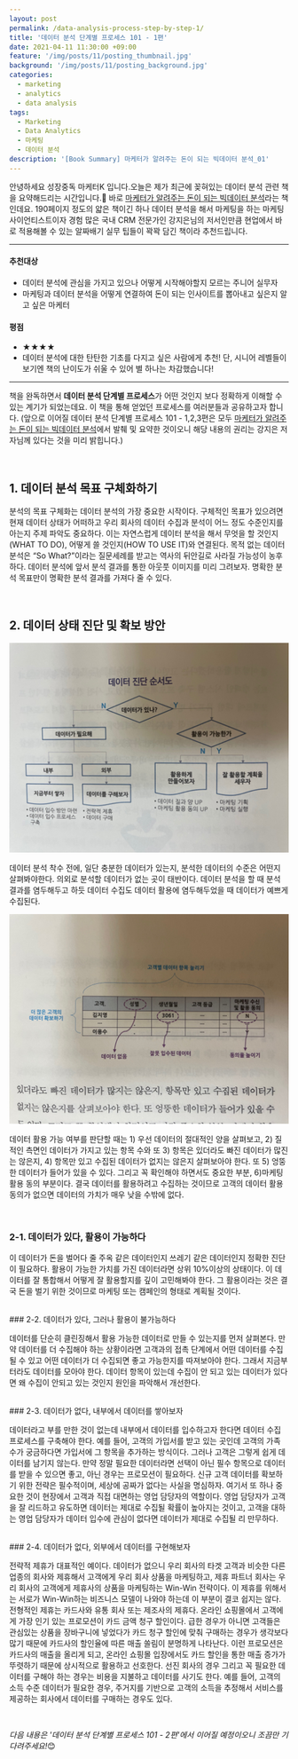 ```yaml
---
layout: post
permalink: /data-analysis-process-step-by-step-1/
title: '데이터 분석 단계별 프로세스 101 - 1편'
date: 2021-04-11 11:30:00 +09:00
feature: '/img/posts/11/posting_thumbnail.jpg'
background: '/img/posts/11/posting_background.jpg'
categories:
  - marketing
  - analytics
  - data analysis
tags:
  - Marketing
  - Data Analytics
  - 마케팅
  - 데이터 분석
description: '[Book Summary] 마케터가 알려주는 돈이 되는 빅데이터 분석_01'
---
```

안녕하세요 성장중독 마케터K 입니다.오늘은 제가 최근에 꽂혀있는 데이터 분석 관련 책을 요약해드리는 시간입니다.&#128215; 바로 [마케터가 알려주는 돈이 되는 빅데이터 분석](https://www.aladin.co.kr/shop/wproduct.aspx?ItemId=248254273)라는 책인데요. 190페이지 정도의 얇은 책이긴 하나 데이터 분석을 해서 마케팅을 하는 마케팅 사이언티스트이자 경험 많은 국내 CRM 전문가인 강지은님의 저서인만큼 현업에서 바로 적용해볼 수 있는 알짜배기 실무 팁들이 꽉꽉 담긴 책이라 추천드립니다.

---
#### 추천대상
- 데이터 분석에 관심을 가지고 있으나 어떻게 시작해야할지 모르는 주니어 실무자
- 마케팅과 데이터 분석을 어떻게 연결하여 돈이 되는 인사이트를 뽑아내고 싶은지 알고 싶은 마케터


#### 평점
- ★★★★
- 데이터 분석에 대한 탄탄한 기초를 다지고 싶은 사람에게 추천! 단, 시니어 레벨들이 보기엔 책의 난이도가 쉬울 수 있어 별 하나는 차감했습니다!
---

책을 완독하면서 **데이터 분석 단계별 프로세스**가 어떤 것인지 보다 정확하게 이해할 수 있는 계기가 되었는데요. 이 책을 통해 얻었던 프로세스를 여러분들과 공유하고자 합니다. (앞으로 이어질 데이터 분석 단계별 프로세스 101 - 1,2,3편은 모두 [마케터가 알려주는 돈이 되는 빅데이터 분석](https://www.aladin.co.kr/shop/wproduct.aspx?ItemId=248254273)에서 발췌 및 요약한 것이오니 해당 내용의 권리는 강지은 저자님께 있다는 것을 미리 밝힙니다.)



<br/>

## 1. 데이터 분석 목표 구체화하기

분석의 목표 구체화는 데이터 분석의 가장 중요한 시작이다. 구체적인 목표가 있으려면 현재 데이터 상태가 어떠하고 우리 회사의 데이터 수집과 분석이 어느 정도 수준인지를 아는지 주제 파악도 중요하다. 이는 자연스럽게 데이터 분석을 해서 무엇을 할 것인지(WHAT TO DO), 어떻게 쓸 것인지(HOW TO USE IT)와 연결된다. 목적 없는 데이터 분석은 “So What?”이라는 질문세례를 받고는 역사의 뒤안길로 사라질 가능성이 농후하다. 데이터 분석에 앞서 분석 결과를 통한 아웃풋 이미지를 미리 그려보자. 명확한 분석 목표만이 명확한 분석 결과를 가져다 줄 수 있다.  


<br/>

## 2. 데이터 상태 진단 및 확보 방안

![1](/img\posts\11\01_contents.png)


데이터 분석 착수 전에, 일단 충분한 데이터가 있는지, 분석한 데이터의 수준은 어떤지 살펴봐야한다. 의외로 분석할 데이터가 없는 곳이 태반이다. 데이터 분석을 할 때 분석 결과를 염두해두고 하듯 데이터 수집도 데이터 활용에 염두해두었을 때 데이터가 예쁘게 수집된다.


![2](/img\posts\11\02_contents.png)


데이터 활용 가능 여부를 판단할 때는 1) 우선 데이터의 절대적인 양을 살펴보고, 2) 질적인 측면인 데이터가 가지고 있는 항목 수와 또 3) 항목은 있더라도 빠진 데이터가 많진는 않은지, 4) 항목만 있고 수집된 데이터가 없지는 않은지 살펴보아야 한다. 또 5) 엉뚱한 데이터가 들어가 있을 수 있다. 그리고 꼭 확인해야 하면서도 중요한 부분, 6)마케팅 활용 동의 부분이다. 결국 데이터를 활용하려고 수집하는 것이므로 고객의 데이터 활용 동의가 없으면 데이터의 가치가 매우 낮을 수밖에 없다.

<br/>

### 2-1. 데이터가 있다, 활용이 가능하다

이 데이터가 돈을 벌어다 줄 주옥 같은 데이터인지 쓰레기 같은 데이터인지 정확한 진단이 필요하다. 활용이 가능한 가치를 가진 데이터라면 상위 10%이상의 상태이다. 이 데이터를 잘 통합해서 어떻게 잘 활용할지를 깊이 고민해봐야 한다. 그 활용이라는 것은 결국 돈을 벌기 위한 것이므로 마케팅 또는 캠페인의 형태로 계획될 것이다.

<br/>
### 2-2. 데이터가 있다, 그러나 활용이 불가능하다

데이터를 단순히 클린징해서 활용 가능한 데이터로 만들 수 있는지를 먼저 살펴본다. 만약 데이터를 더 수집해야 하는 상황이라면 고객과의 접촉 단계에서 어떤 데이터를 수집될 수 있고 어떤 데이터가 더 수집되면 좋고 가능한지를 따져보아야 한다. 그래서 지금부터라도 데이터를 모아야 한다. 데이터 항목이 있는데 수집이 안 되고 있는 데이터가 있다면 왜 수집이 안되고 있는 것인지 원인을 파악해서 개선한다.

<br/>
### 2-3. 데이터가 없다, 내부에서 데이터를 쌓아보자

데이터라고 부를 만한 것이 없는데 내부에서 데이터를 입수하고자 한다면 데이터 수집 프로세스를 구축해야 한다.
예를 들어, 고객의 가입서를 받고 있는 곳인데 고객의 가족 수가 궁금하다면 가입서에 그 항목을 추가하는 방식이다. 그러나 고객은 그렇게 쉽게 데이터를 남기지 않는다. 만약 정말 필요한 데이터라면 선택이 아닌 필수 항목으로 데이터를 받을 수 있으면 좋고, 아닌 경우는 프로모션이 필요하다. 신규 고객 데이터를 확보하기 위한 전략은 필수적이며, 세상에 공짜가 없다는 사실을 명심하자.
여기서 또 하나 중요한 것이 현장에서 고객과 직접 대면하는 영업 담당자의 역할이다. 영업 담당자가 고객을 잘 리드하고 유도하면 데이터는 제대로 수집될 확률이 높아지는 것이고, 고객을 대하는 영업 담당자가 데이터 입수에 관심이 없다면 데이터가 제대로 수집될 리 만무하다.

<br/>
### 2-4. 데이터가 없다, 외부에서 데이터를 구현해보자

전략적 제휴가 대표적인 예이다. 데이터가 없으니 우리 회사의 타겟 고객과 비슷한 다른 업종의 회사와 제휴해서 고객에게 우리 회사 상품을 마케팅하고, 제휴 파트너 회사는 우리 회사의 고객에게 제휴사의 상품을 마케팅하는 Win-Win 전략이다. 이 제휴를 위해서는 서로가 Win-Win하는 비즈니스 모델이 나와야 하는데 이 부분이 결코 쉽지는 않다.
전형적인 제휴는 카드사와 유통 회사 또는 제조사의 제휴다. 온라인 쇼핑몰에서 고객에게 가장 인기 있는 프로모션이 카드 금액 청구 할인이다. 급한 경우가 아니면 고객들은 관심있는 상품을 장바구니에 넣었다가 카드 청구 할인에 맞춰 구매하는 경우가 생각보다 많기 때문에 카드사의 할인율에 따른 매출 쏠림이 분명하게 나타난다. 이런 프로모션은 카드사의 매출을 올리게 되고, 온라인 쇼핑몰 입장에서도 카드 할인을 통한 매출 증가가 뚜렷하기 때문에 상시적으로 활용하고 선호한다. 선진 회사의 경우 그리고 꼭 필요한 데이터를 구해야 하는 경우는 비용을 지불하고 데이터를 사기도 한다. 예를 들어, 고객의 소득 수준 데이터가 필요한 경우, 주거지를 기반으로 고객의 소득을 추정해서 서비스를 제공하는 회사에서 데이터를 구매하는 경우도 있다.


<br/>

*다음 내용은 '데이터 분석 단계별 프로세스 101 - 2편'에서 이어질 예정이오니 조끔만 기다려주세요!*&#128522;  

<br/>
